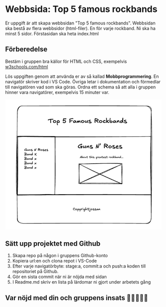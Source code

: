 # Webbsida: Top 5 famous rockbands

Er uppgift är att skapa webbsidan "Top 5 famous rockbands". Webbsidan ska bestå av flera webbsidor (html-filer). En för varje rockband. Ni ska ha minst 5 sidor. Förstasidan ska heta index.html

## Förberedelse

Bestäm i gruppen bra källor för HTML och CSS, exempelvis [w3schools.com/html](https://www.w3schools.com)

Lös uppgiften genom att använda er av så kallad **Mobbprogrammering**. En navigatör skriver kod i VS Code. Övriga letar i dokumentation och förmedlar till navigatören vad som ska göras. Ordna ett schema så att alla i gruppen hinner vara navigatörer, exempelvis 15 minuter var.

![Design](https://github.com/chasacademy-sandra-larsson/html-mobb/blob/main/top5rockbands.png)

## Sätt upp projektet med Github

1. Skapa repo på någon i gruppens Github-konto
2. Kopiera url:en och clona repot i VS-Code
3. Efter varje navigatörbyte: stage:a, commit:a och push:a koden till repositoriet på Github.
4. Gör en sista commit när ni är nöjda med sidan
5. I Readme.md skriv en lista på lärdomar ni gjort under arbetets gång

## Var nöjd med din och gruppens insats 🏅🏅🏅🏅🏅

